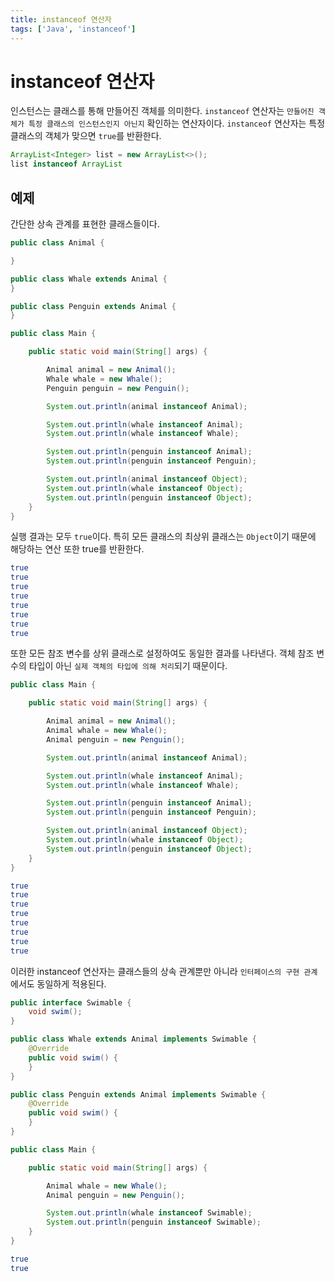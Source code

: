 ```yaml
---
title: instanceof 연산자
tags: ['Java', 'instanceof']
---
```


# instanceof 연산자

인스턴스는 클래스를 통해 만들어진 객체를 의미한다. `instanceof` 연산자는 `만들어진 객체가 특정 클래스의 인스턴스인지 아닌지` 확인하는 연산자이다. `instanceof` 연산자는 특정 클래스의 객체가 맞으면 `true`를 반환한다.

```java
ArrayList<Integer> list = new ArrayList<>();
list instanceof ArrayList
```

## 예제

간단한 상속 관계를 표현한 클래스들이다.

```java
public class Animal {

}

public class Whale extends Animal {
}

public class Penguin extends Animal {
}
```

```java
public class Main {

    public static void main(String[] args) {

        Animal animal = new Animal();
        Whale whale = new Whale();
        Penguin penguin = new Penguin();

        System.out.println(animal instanceof Animal);

        System.out.println(whale instanceof Animal);
        System.out.println(whale instanceof Whale);

        System.out.println(penguin instanceof Animal);
        System.out.println(penguin instanceof Penguin);

        System.out.println(animal instanceof Object);
        System.out.println(whale instanceof Object);
        System.out.println(penguin instanceof Object);
    }
}
```

실행 결과는 모두 `true`이다. 특히 모든 클래스의 최상위 클래스는 `Object`이기 때문에 해당하는 연산 또한 true를 반환한다.

```bash
true
true
true
true
true
true
true
true
```

또한 모든 참조 변수를 상위 클래스로 설정하여도 동일한 결과를 나타낸다. 객체 참조 변수의 타입이 아닌 `실제 객체의 타입에 의해 처리`되기 때문이다.

```java
public class Main {

    public static void main(String[] args) {

        Animal animal = new Animal();
        Animal whale = new Whale();
        Animal penguin = new Penguin();

        System.out.println(animal instanceof Animal);

        System.out.println(whale instanceof Animal);
        System.out.println(whale instanceof Whale);

        System.out.println(penguin instanceof Animal);
        System.out.println(penguin instanceof Penguin);

        System.out.println(animal instanceof Object);
        System.out.println(whale instanceof Object);
        System.out.println(penguin instanceof Object);
    }
}
```

```bash
true
true
true
true
true
true
true
true
```

이러한 instanceof 연산자는 클래스들의 상속 관계뿐만 아니라 `인터페이스의 구현 관계`에서도 동일하게 적용된다.

```java
public interface Swimable {
    void swim();
}

public class Whale extends Animal implements Swimable {
    @Override
    public void swim() {
    }
}

public class Penguin extends Animal implements Swimable {
    @Override
    public void swim() {
    }
}
```

```java
public class Main {

    public static void main(String[] args) {

        Animal whale = new Whale();
        Animal penguin = new Penguin();

        System.out.println(whale instanceof Swimable);
        System.out.println(penguin instanceof Swimable);
    }
}
```

```bash
true
true
```

<TagLinks />